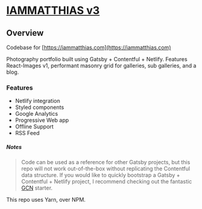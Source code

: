 # [IAMMATTHIAS v3](https://iammatthias.com)

## Overview

Codebase for [https://iammatthias.com](https://iammatthias.com)

Photography portfolio built using Gatsby + Contentful + Netlify. Features React-Images v1, performant masonry grid for galleries, sub galleries, and a blog. 

### Features

- Netlify integration
- Styled components
- Google Analytics
- Progressive Web app
- Offline Support
- RSS Feed

##### Notes

> Code can be used as a reference for other Gatsby projects, but this repo will not work out-of-the-box without replicating the Contentful data structure. If you would like to quickly bootstrap a Gatsby + Contentful + Netlify project, I recommend checking out the fantastic [GCN](https://github.com/ryanwiemer/gatsby-starter-gcn) starter.

This repo uses Yarn, over NPM.
